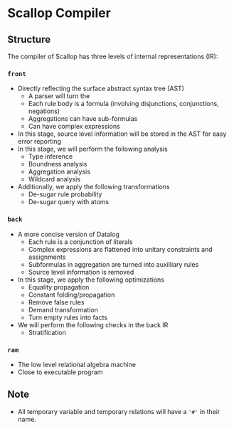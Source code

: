# Scallop Compiler

## Structure

The compiler of Scallop has three levels of internal representations (IR):

### `front`

- Directly reflecting the surface abstract syntax tree (AST)
  - A parser will turn the
  - Each rule body is a formula (involving disjunctions, conjunctions, negations)
  - Aggregations can have sub-formulas
  - Can have complex expressions
- In this stage, source level information will be stored in the AST for easy error reporting
- In this stage, we will perform the following analysis
  - Type inference
  - Boundness analysis
  - Aggregation analysis
  - Wildcard analysis
- Additionally, we apply the following transformations
  - De-sugar rule probability
  - De-sugar query with atoms

### `back`

- A more concise version of Datalog
  - Each rule is a conjunction of literals
  - Complex expressions are flattened into unitary constraints and assignments
  - Subformulas in aggregation are turned into auxilliary rules
  - Source level information is removed
- In this stage, we apply the following optimizations
  - Equality propagation
  - Constant folding/propagation
  - Remove false rules
  - Demand transformation
  - Turn empty rules into facts
- We will perform the following checks in the back IR
  - Stratification

### `ram`

- The low level relational algebra machine
- Close to executable program

## Note

- All temporary variable and temporary relations will have a `'#'` in their name.
